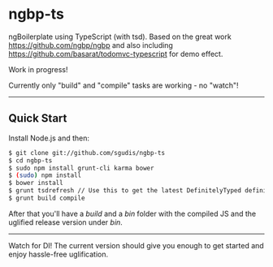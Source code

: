 # ngbp-ts
ngBoilerplate using TypeScript (with tsd).
Based on the great work https://github.com/ngbp/ngbp and also including https://github.com/basarat/todomvc-typescript for demo effect.

Work in progress!

Currently only "build" and "compile" tasks are working - no "watch"!

***

## Quick Start

Install Node.js and then:

```sh
$ git clone git://github.com/sgudis/ngbp-ts
$ cd ngbp-ts
$ sudo npm install grunt-cli karma bower
$ (sudo) npm install
$ bower install
$ grunt tsdrefresh // Use this to get the latest DefinitelyTyped definitions.
$ grunt build compile
```

After that you'll have a *build* and a *bin* folder with the compiled JS and the uglified release version under *bin*.

***

Watch for DI! The current version should give you enough to get started and enjoy hassle-free uglification.
